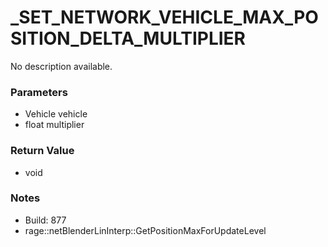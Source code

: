 # _SET_NETWORK_VEHICLE_MAX_POSITION_DELTA_MULTIPLIER

No description available.

### Parameters
* Vehicle vehicle
* float multiplier

### Return Value
* void

### Notes
* Build: 877
* rage::netBlenderLinInterp::GetPositionMaxForUpdateLevel

